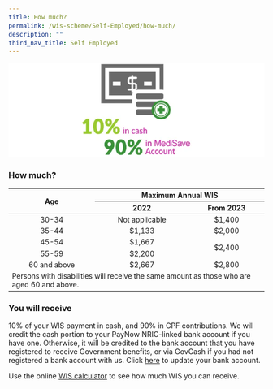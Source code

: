 ```yaml
---
title: How much?
permalink: /wis-scheme/Self-Employed/how-much/
description: ""
third_nav_title: Self Employed
---
```

![cash ma ratio](/images/WIS%20Scheme/WIS12.png)
### How much?
<table>
<thead>
  <tr>
    <th rowspan="2" style="text-align:center;vertical-align:middle;">Age</th>
    <th colspan="2" style="text-align:center;">Maximum Annual WIS</th>
  </tr>
  <tr>
    <th style="text-align:center;">2022</th>
    <th style="text-align:center;">From 2023</th>
  </tr>
</thead>
<tbody>
  <tr>
    <td style="text-align:center;">30-34</td>
    <td style="text-align:center;">Not applicable</td>
    <td style="text-align:center;">$1,400</td>
  </tr>
  <tr>
    <td style="text-align:center;">35-44</td>
    <td style="text-align:center;">$1,133</td>
    <td style="text-align:center;">$2,000</td>
  </tr>
  <tr>
    <td style="text-align:center;">45-54</td>
    <td style="text-align:center;">$1,667</td>
    <td rowspan="2" style="text-align:center; vertical-align:middle;">$2,400</td>
  </tr>
  <tr>
    <td style="text-align:center;">55-59</td>
    <td style="text-align:center;">$2,200</td>
  </tr>
  <tr>
    <td style="text-align:center;">60 and above</td>
    <td style="text-align:center;">$2,667</td>
    <td style="text-align:center;">$2,800</td>
  </tr>
  <tr>
    <td colspan="3">Persons with disabilities will receive the same amount as those who are aged 60 and above.</td>
  </tr>
</tbody>
</table>

### You will receive
10% of your WIS payment in cash, and 90% in CPF contributions. We will credit the cash portion to your PayNow NRIC-linked bank account if you have one. Otherwise, it will be credited to the bank account that you have registered to receive Government benefits, or via GovCash if you had not registered a bank account with us. Click [here](https://www.govpayouts.gov.sg/wf/workfare/login) to update your bank account.

Use the online [WIS calculator](/wis-calculator-for-self-employed/) to see how much WIS you can receive.